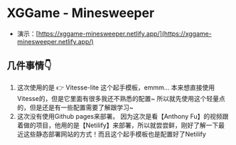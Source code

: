 # XGGame - Minesweeper

- 演示：[https://xggame-minesweeper.netlify.app/](https://xggame-minesweeper.netlify.app/)

## 几件事情👇
1. 这次使用的是 👉 Vitesse-lite 这个起手模板，emmm... 本来想直接使用Vitesse的，但是它里面有很多我还不熟悉的配置~ 所以就先使用这个轻量点的，但是还是有一些配置需要了解跟学习~
2. 这次没有使用Github pages来部署。 因为这次是看【Anthony Fu】的视频跟着做的项目，他用的是【Netilify】来部署，所以就尝尝鲜，刚好了解一下最近这些静态部署网站的方式！而且这个起手模板也是配置好了Netilify